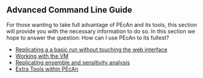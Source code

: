 ## Advanced Command Line Guide

For those wanting to take full advantage of PEcAn and its tools, this section will provide you with the necessary information to do so. In this section we hope to answer the question: How can I use PEcAn to its fullest?

* [Replicating a a basic run without touching the web interface](replicate_run_cmd.md)
* [Working with the VM](working_with_vm.md)
* [Replicating ensemble and sensitivity analysis](replicate_ens_sens_cmd.md)
* [Extra Tools within PEcAn](extra_tools.md)